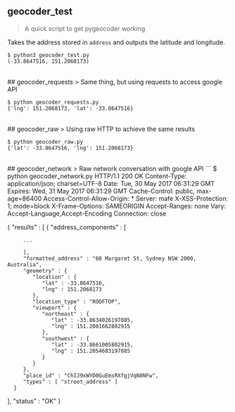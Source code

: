 ## geocoder_test
> A quick script to get pygeocoder working

Takes the address stored in `address` and outputs the latitude and longitude.

```
$ python3 geocoder_test.py
(-33.8647516, 151.2068173)
```  

<br/>
## geocoder_requests
> Same thing, but using requests to access google API

```
$ python geocoder_requests.py
{'lng': 151.2068173, 'lat': -33.8647516}
```  

<br/>
## geocoder_raw
> Using raw HTTP to achieve the same results

```
$ python geocoder_raw.py
{'lat': -33.8647516, 'lng': 151.2068173}
```

<br/>
## geocoder_network
> Raw network conversation with google API
```
$ python geocoder_network.py
HTTP/1.1 200 OK
Content-Type: application/json; charset=UTF-8
Date: Tue, 30 May 2017 06:31:29 GMT
Expires: Wed, 31 May 2017 06:31:29 GMT
Cache-Control: public, max-age=86400
Access-Control-Allow-Origin: *
Server: mafe
X-XSS-Protection: 1; mode=block
X-Frame-Options: SAMEORIGIN
Accept-Ranges: none
Vary: Accept-Language,Accept-Encoding
Connection: close

{
   "results" : [
      {
         "address_components" : [

         ...
         
         ],      
         "formatted_address" : "60 Margaret St, Sydney NSW 2000, Australia",
         "geometry" : {
            "location" : {
               "lat" : -33.8647516,
               "lng" : 151.2068173
            },
            "location_type" : "ROOFTOP",
            "viewport" : {
               "northeast" : {
                  "lat" : -33.8634026197085,
                  "lng" : 151.2081662802915
               },
               "southwest" : {
                  "lat" : -33.8661005802915,
                  "lng" : 151.2054683197085
               }
            }
         },
         "place_id" : "ChIJ9xWYD0GuEmsRXfgjVqN8NFw",
         "types" : [ "street_address" ]
      }
   ],
   "status" : "OK"
}
```